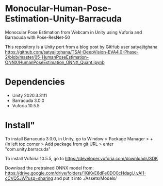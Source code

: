 # Monocular-Human-Pose-Estimation-Unity-Barracuda
Monocular Pose Estimation from Webcam in Unity using Vuforia and Barracuda with Pose-ResNet-50  
  
This repository is a Unity port from a blog post by GitHub user satyajitghana  
https://github.com/satyajitghana/TSAI-DeepVision-EVA4.0-Phase-2/blob/master/05-HumanPoseEstimation-ONNX/HumanPoseEstimation_ONNX_Quant.ipynb

# Dependencies
- Unity 2020.3.31f1  
- Barracuda 3.0.0  
- Vuforia 10.5.5  

# Install"
To install Barracuda 3.0.0, in Unity, go to Window > Package Manager > + (in left top corner > Add package from git URL > enter "com.unity.barracuda"
  
To install Vuforia 10.5.5, go to https://developer.vuforia.com/downloads/SDK
  
Download the pretrained ONNX model from: https://drive.google.com/drive/folders/1IQKvE6dFe0DO0cHdagU_yAI1-cCVQ5JW?usp=sharing
and put it into ./Assets/Models/
